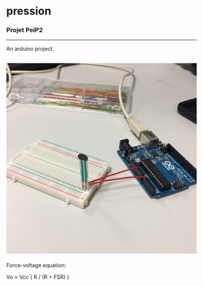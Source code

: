 # pression
### Projet PeiP2
---

An arduino project.

![alt text](https://github.com/kokkonisd/pression/blob/master/project.JPG "project image")
---

Force-voltage equation:

Vo = Vcc ( R / (R + FSR) )

